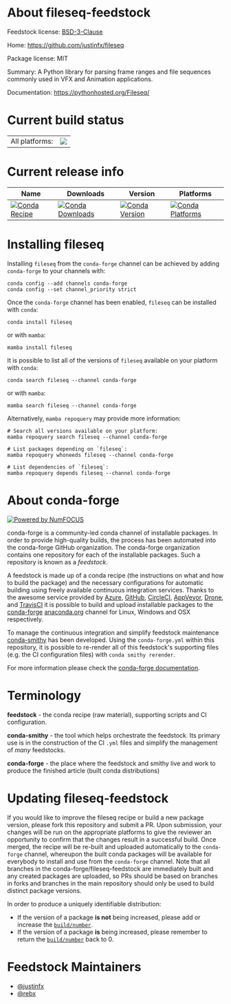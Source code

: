 About fileseq-feedstock
=======================

Feedstock license: [BSD-3-Clause](https://github.com/conda-forge/fileseq-feedstock/blob/main/LICENSE.txt)

Home: https://github.com/justinfx/fileseq

Package license: MIT

Summary: A Python library for parsing frame ranges and file sequences commonly used in VFX and Animation applications.

Documentation: https://pythonhosted.org/Fileseq/

Current build status
====================


<table><tr><td>All platforms:</td>
    <td>
      <a href="https://dev.azure.com/conda-forge/feedstock-builds/_build/latest?definitionId=13319&branchName=main">
        <img src="https://dev.azure.com/conda-forge/feedstock-builds/_apis/build/status/fileseq-feedstock?branchName=main">
      </a>
    </td>
  </tr>
</table>

Current release info
====================

| Name | Downloads | Version | Platforms |
| --- | --- | --- | --- |
| [![Conda Recipe](https://img.shields.io/badge/recipe-fileseq-green.svg)](https://anaconda.org/conda-forge/fileseq) | [![Conda Downloads](https://img.shields.io/conda/dn/conda-forge/fileseq.svg)](https://anaconda.org/conda-forge/fileseq) | [![Conda Version](https://img.shields.io/conda/vn/conda-forge/fileseq.svg)](https://anaconda.org/conda-forge/fileseq) | [![Conda Platforms](https://img.shields.io/conda/pn/conda-forge/fileseq.svg)](https://anaconda.org/conda-forge/fileseq) |

Installing fileseq
==================

Installing `fileseq` from the `conda-forge` channel can be achieved by adding `conda-forge` to your channels with:

```
conda config --add channels conda-forge
conda config --set channel_priority strict
```

Once the `conda-forge` channel has been enabled, `fileseq` can be installed with `conda`:

```
conda install fileseq
```

or with `mamba`:

```
mamba install fileseq
```

It is possible to list all of the versions of `fileseq` available on your platform with `conda`:

```
conda search fileseq --channel conda-forge
```

or with `mamba`:

```
mamba search fileseq --channel conda-forge
```

Alternatively, `mamba repoquery` may provide more information:

```
# Search all versions available on your platform:
mamba repoquery search fileseq --channel conda-forge

# List packages depending on `fileseq`:
mamba repoquery whoneeds fileseq --channel conda-forge

# List dependencies of `fileseq`:
mamba repoquery depends fileseq --channel conda-forge
```


About conda-forge
=================

[![Powered by
NumFOCUS](https://img.shields.io/badge/powered%20by-NumFOCUS-orange.svg?style=flat&colorA=E1523D&colorB=007D8A)](https://numfocus.org)

conda-forge is a community-led conda channel of installable packages.
In order to provide high-quality builds, the process has been automated into the
conda-forge GitHub organization. The conda-forge organization contains one repository
for each of the installable packages. Such a repository is known as a *feedstock*.

A feedstock is made up of a conda recipe (the instructions on what and how to build
the package) and the necessary configurations for automatic building using freely
available continuous integration services. Thanks to the awesome service provided by
[Azure](https://azure.microsoft.com/en-us/services/devops/), [GitHub](https://github.com/),
[CircleCI](https://circleci.com/), [AppVeyor](https://www.appveyor.com/),
[Drone](https://cloud.drone.io/welcome), and [TravisCI](https://travis-ci.com/)
it is possible to build and upload installable packages to the
[conda-forge](https://anaconda.org/conda-forge) [anaconda.org](https://anaconda.org/)
channel for Linux, Windows and OSX respectively.

To manage the continuous integration and simplify feedstock maintenance
[conda-smithy](https://github.com/conda-forge/conda-smithy) has been developed.
Using the ``conda-forge.yml`` within this repository, it is possible to re-render all of
this feedstock's supporting files (e.g. the CI configuration files) with ``conda smithy rerender``.

For more information please check the [conda-forge documentation](https://conda-forge.org/docs/).

Terminology
===========

**feedstock** - the conda recipe (raw material), supporting scripts and CI configuration.

**conda-smithy** - the tool which helps orchestrate the feedstock.
                   Its primary use is in the construction of the CI ``.yml`` files
                   and simplify the management of *many* feedstocks.

**conda-forge** - the place where the feedstock and smithy live and work to
                  produce the finished article (built conda distributions)


Updating fileseq-feedstock
==========================

If you would like to improve the fileseq recipe or build a new
package version, please fork this repository and submit a PR. Upon submission,
your changes will be run on the appropriate platforms to give the reviewer an
opportunity to confirm that the changes result in a successful build. Once
merged, the recipe will be re-built and uploaded automatically to the
`conda-forge` channel, whereupon the built conda packages will be available for
everybody to install and use from the `conda-forge` channel.
Note that all branches in the conda-forge/fileseq-feedstock are
immediately built and any created packages are uploaded, so PRs should be based
on branches in forks and branches in the main repository should only be used to
build distinct package versions.

In order to produce a uniquely identifiable distribution:
 * If the version of a package **is not** being increased, please add or increase
   the [``build/number``](https://docs.conda.io/projects/conda-build/en/latest/resources/define-metadata.html#build-number-and-string).
 * If the version of a package **is** being increased, please remember to return
   the [``build/number``](https://docs.conda.io/projects/conda-build/en/latest/resources/define-metadata.html#build-number-and-string)
   back to 0.

Feedstock Maintainers
=====================

* [@justinfx](https://github.com/justinfx/)
* [@rebx](https://github.com/rebx/)

